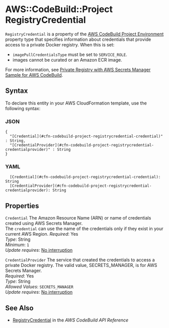 # AWS::CodeBuild::Project RegistryCredential<a name="aws-properties-codebuild-project-registrycredential"></a>

 `RegistryCredential` is a property of the [AWS CodeBuild Project Environment ](https://docs.aws.amazon.com/AWSCloudFormation/latest/UserGuide/aws-properties-codebuild-project-environment.html) property type that specifies information about credentials that provide access to a private Docker registry\. When this is set: 
+  `imagePullCredentialsType` must be set to `SERVICE_ROLE`\. 
+  images cannot be curated or an Amazon ECR image\.

 For more information, see [Private Registry with AWS Secrets Manager Sample for AWS CodeBuild](https://docs.aws.amazon.com/codebuild/latest/userguide/sample-private-registry.html)\. 

## Syntax<a name="aws-properties-codebuild-project-registrycredential-syntax"></a>

To declare this entity in your AWS CloudFormation template, use the following syntax:

### JSON<a name="aws-properties-codebuild-project-registrycredential-syntax.json"></a>

```
{
  "[Credential](#cfn-codebuild-project-registrycredential-credential)" : String,
  "[CredentialProvider](#cfn-codebuild-project-registrycredential-credentialprovider)" : String
}
```

### YAML<a name="aws-properties-codebuild-project-registrycredential-syntax.yaml"></a>

```
  [Credential](#cfn-codebuild-project-registrycredential-credential): String
  [CredentialProvider](#cfn-codebuild-project-registrycredential-credentialprovider): String
```

## Properties<a name="aws-properties-codebuild-project-registrycredential-properties"></a>

`Credential`  <a name="cfn-codebuild-project-registrycredential-credential"></a>
 The Amazon Resource Name \(ARN\) or name of credentials created using AWS Secrets Manager\.   
 The `credential` can use the name of the credentials only if they exist in your current AWS Region\. 
*Required*: Yes  
*Type*: String  
*Minimum*: `1`  
*Update requires*: [No interruption](https://docs.aws.amazon.com/AWSCloudFormation/latest/UserGuide/using-cfn-updating-stacks-update-behaviors.html#update-no-interrupt)

`CredentialProvider`  <a name="cfn-codebuild-project-registrycredential-credentialprovider"></a>
 The service that created the credentials to access a private Docker registry\. The valid value, SECRETS\_MANAGER, is for AWS Secrets Manager\.   
*Required*: Yes  
*Type*: String  
*Allowed Values*: `SECRETS_MANAGER`  
*Update requires*: [No interruption](https://docs.aws.amazon.com/AWSCloudFormation/latest/UserGuide/using-cfn-updating-stacks-update-behaviors.html#update-no-interrupt)

## See Also<a name="aws-properties-codebuild-project-registrycredential--seealso"></a>
+  [ RegistryCredential](https://docs.aws.amazon.com/codebuild/latest/APIReference/API_RegistryCredential.html) in the *AWS CodeBuild API Reference* 